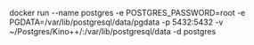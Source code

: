 docker run --name postgres -e POSTGRES_PASSWORD=root -e PGDATA=/var/lib/postgresql/data/pgdata -p 5432:5432 -v ~/Postgres/Kino++/:/var/lib/postgresql/data -d postgres
